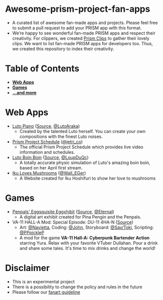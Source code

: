 # Awesome-prism-project-fan-apps
- A curated list of awesome fan-made apps and projects. Please feel free to submit a pull request to add your PRISM app with this format.
- We’re happy to see wonderful fan-made PRISM apps and respect their creativity. For clippers, we created [Prism Clips](https://clips.prismproject.jp) to gather their lovely clips. We want to list fan-made PRISM apps for developers too. Thus, we created this repository to index their creativity.

# Table of Contents
* **[Web Apps](#web-apps)**
* **[Games](#games)**
* **[...and more](#)**

# Web Apps
- [Luto Piano](https://luto-piano.web.app) ([Source](https://github.com/LutoAraka/Luto-piano), [@LutoAraka](https://twitter.com/LutoAraka))
  - Created by the talented Luto herself. You can create your own compositions with the finest Luto noises.
- [Prism Project Schedule](https://schedule.prismproject.jp) ([@jetri_co](https://twitter.com/jetri_co))
  - The official Prism Project Schedule which provides live video information and schedules.
- [Luto Boin Boin](https://freelutomilk.github.io/) ([Source](https://github.com/freelutomilk/freelutomilk.github.io), [@LoupDuQc](https://twitter.com/LoupDuQc))
  - A totally accurate physic simulation of Luto's amazing boin boin, based on her April first stream.
- [Iku Loves Mushrooms](https://www.ikulovesmushrooms.fyi) ([@Wall_EGer](https://twitter.com/Wall_EGer))
  - A Website created for Iku Hoshifuri to show her love to mushrooms

# Games
- [Penpals' Eggsquisite Eggxhibit](https://eternalseraph8.github.io/ppp_game/) ([Source](https://github.com/EternalSeraph8/ppp_game), [@Eternal](https://twitter.com/EternalSeraph88))
  - A digital art exhibit created for Pina Pengin and the Penpals.
- VA-11 HALL-A Mod: Special Episode: DU-11 4HA-N ([Source](https://github.com/EternalSeraph8/Special-Episode-Dullahan))
  - Art: [@Navietta](https://twitter.com/Navietta), Coding: [@John](https://twitter.com/PChuuba), Storyboard: [@Sav/Toki](https://twitter.com/Tamokii), Scripting: [@PPpickleP](https://twitter.com/AutomataVivo)
  - A mod for the game **VA-11 Hall-A: Cyberpunk Bartender Action** starring Yura. Relax with your favorite VTuber Dullahan. Pour a drink and share some tales. It's time to mix drinks and change the world! 

# Disclaimer
- This is an experimental project
- There is a possibility to change the policy and rules in the future
- Please follow our [fanart guideline](https://www.prismproject.jp/terms)
